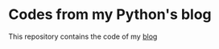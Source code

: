Codes from my Python's blog
=======

This repository contains the code of my [blog](http://pythontrialanderror.blogspot.nl/)

